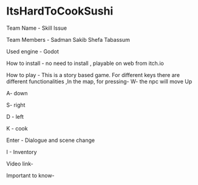 # ItsHardToCookSushi

Team Name - Skill Issue

Team Members - Sadman Sakib
               Shefa Tabassum

Used engine - Godot

How to install - no need to install , playable on web from itch.io

How to play - This is a story based game.
For different keys there are different functionalities ,In the map, for pressing-
W- the npc will move Up 

A- down

S- right 

D - left


K - cook

Enter - Dialogue and scene change

I - Inventory 



Video link-


Important to know-